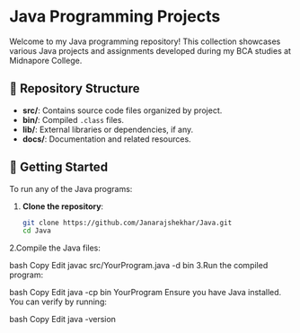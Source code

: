 # Java Programming Projects

Welcome to my Java programming repository! This collection showcases various Java projects and assignments developed during my BCA studies at Midnapore College.

## 📁 Repository Structure

- **src/**: Contains source code files organized by project.
- **bin/**: Compiled `.class` files.
- **lib/**: External libraries or dependencies, if any.
- **docs/**: Documentation and related resources.

## 🚀 Getting Started

To run any of the Java programs:

1. **Clone the repository**:
   ```bash
   git clone https://github.com/Janarajshekhar/Java.git
   cd Java
2.Compile the Java files:

bash
Copy
Edit
javac src/YourProgram.java -d bin
3.Run the compiled program:

bash
Copy
Edit
java -cp bin YourProgram
Ensure you have Java installed. You can verify by running:

bash
Copy
Edit
java -version
